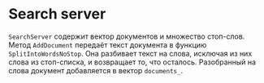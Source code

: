 # Search server

`SearchServer` содержит вектор документов и множество стоп-слов. Метод `AddDocument` передаёт текст документа в функцию `SplitIntoWordsNoStop`. Она разбивает текст на слова, исключая из них слова из стоп-списка, и возвращает то, что осталось. Разобранный на слова документ добавляется в вектор `documents_`.
